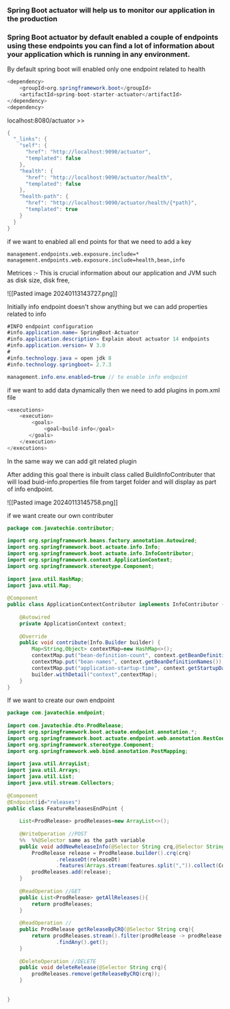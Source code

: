 ### Spring Boot actuator will help us to monitor our application in the production

### Spring Boot actuator by default enabled a couple of endpoints using these endpoints you can find a lot of information about your application which is running in any environment.

By default spring boot will enabled only one endpoint related to health

```Java
<dependency>  
    <groupId>org.springframework.boot</groupId>  
    <artifactId>spring-boot-starter-actuator</artifactId>  
</dependency>  
<dependency>
```

localhost:8080/actuator >>
```Java
{
  "_links": {
    "self": {
      "href": "http://localhost:9090/actuator",
      "templated": false
    },
    "health": {
      "href": "http://localhost:9090/actuator/health",
      "templated": false
    },
    "health-path": {
      "href": "http://localhost:9090/actuator/health/{*path}",
      "templated": true
    }
  }
}
```

if we want to enabled all end points for that we need to add a key
```
management.endpoints.web.exposure.include=*
management.endpoints.web.exposure.include=health,bean,info
```

Metrices :- This is crucial information about our application and JVM such as disk size,
disk free, 

![[Pasted image 20240113143727.png]]


Initially info endpoint doesn't show anything but we can add properties related to info
```Java
#INFO endpoint configuration  
#info.application.name= SpringBoot-Actuator  
#info.application.description= Explain about actuator 14 endpoints  
#info.application.version= V 3.0  
#  
#info.technology.java = open jdk 8  
#info.technology.springboot= 2.7.3

management.info.env.enabled=true // to enable info endpoint
```

if we want to  add data dynamically then we need to add plugins in pom.xml file
```Java
<executions>  
    <execution>       
	    <goals>          
		    <goal>build-info</goal>  
       </goals>    
    </execution>
</executions>
```

In the same way we can add git related plugin

After adding this goal there is inbuilt class called BuildInfoContributer that will load buid-info.properties file from target folder and will display as part of info endpoint.

![[Pasted image 20240113145758.png]]

 if we want create our own contributer
```Java
package com.javatechie.contributor;  
  
import org.springframework.beans.factory.annotation.Autowired;  
import org.springframework.boot.actuate.info.Info;  
import org.springframework.boot.actuate.info.InfoContributor;  
import org.springframework.context.ApplicationContext;  
import org.springframework.stereotype.Component;  
  
import java.util.HashMap;  
import java.util.Map;  
  
@Component  
public class ApplicationContextContributor implements InfoContributor {  
  
    @Autowired  
    private ApplicationContext context;  
  
    @Override  
    public void contribute(Info.Builder builder) {  
        Map<String,Object> contextMap=new HashMap<>();  
        contextMap.put("bean-definition-count", context.getBeanDefinitionCount());  
        contextMap.put("bean-names", context.getBeanDefinitionNames());  
        contextMap.put("application-startup-time", context.getStartupDate());  
        builder.withDetail("context",contextMap);  
    }  
}
```

If we want to create our own endpoint 
```Java
package com.javatechie.endpoint;  
  
import com.javatechie.dto.ProdRelease;  
import org.springframework.boot.actuate.endpoint.annotation.*;  
import org.springframework.boot.actuate.endpoint.web.annotation.RestControllerEndpoint;  
import org.springframework.stereotype.Component;  
import org.springframework.web.bind.annotation.PostMapping;  
  
import java.util.ArrayList;  
import java.util.Arrays;  
import java.util.List;  
import java.util.stream.Collectors;  
  
@Component  
@Endpoint(id="releases")  
public class FeatureReleasesEndPoint {  
  
    List<ProdRelease> prodReleases=new ArrayList<>();  
  
    @WriteOperation //POST  
    %%  %%@Selector same as the path variable
    public void addNewReleaseInfo(@Selector String crq,@Selector String releaseDt, String features){  
        ProdRelease release = ProdRelease.builder().crq(crq)  
                .releaseDt(releaseDt)  
                .features(Arrays.stream(features.split(",")).collect(Collectors.toList())).build();  
        prodReleases.add(release);  
    }  
  
    @ReadOperation //GET  
    public List<ProdRelease> getAllReleases(){  
        return prodReleases;  
    }  
  
    @ReadOperation //  
    public ProdRelease getReleaseByCRQ(@Selector String crq){  
        return prodReleases.stream().filter(prodRelease -> prodRelease.getCrq().equals(crq))  
                .findAny().get();  
    }  
  
    @DeleteOperation //DELETE  
    public void deleteRelease(@Selector String crq){  
        prodReleases.remove(getReleaseByCRQ(crq));  
    }  
  
  
}
```
